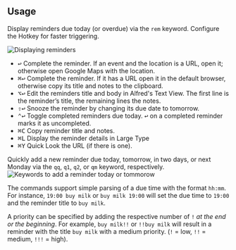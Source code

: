 ## Usage

Display reminders due today (or overdue) via the `rem` keyword. Configure the Hotkey for faster triggering.

![Displaying reminders](images/rem.png)

* <kbd>↩</kbd> Complete the reminder. If an event and the location is a URL, open it; otherwise open Google Maps with the location.
* <kbd>⌘</kbd><kbd>↩</kbd> Complete the reminder. If it has a URL open it in the default browser, otherwise copy its title and notes to the clipboard.
* <kbd>⌥</kbd><kbd>↩</kbd> Edit the reminders title and body in Alfred's Text View. The first line is the reminder’s title, the remaining lines the notes.
* <kbd>⇧</kbd><kbd>↩</kbd> Snooze the reminder by changing its due date to tomorrow.
* <kbd>⌃</kbd><kbd>↩</kbd> Toggle completed reminders due today. <kbd>↩</kbd> on a completed reminder marks it as uncompleted.
* <kbd>⌘</kbd><kbd>C</kbd> Copy reminder title and notes.
* <kbd>⌘</kbd><kbd>L</kbd> Display the reminder details in Large Type
* <kbd>⌘</kbd><kbd>Y</kbd> Quick Look the URL (if there is one).

Quickly add a new reminder due today, tomorrow, in two days, or next Monday via the `qq`, `q1`, `q2`, or `qm` keyword, respectively.
![Keywords to add a reminder today or tommorow](images/qq.png)

The commands support simple parsing of a due time with the format `hh:mm`. For instance, `19:00 buy milk` or `buy milk 19:00` will set the due time to `19:00` and the reminder title to `buy milk`.

A priority can be specified by adding the respective number of `!` *at the end or the beginning*. For example, `buy milk!!` or `!!buy milk` will result in a reminder with the title `buy milk` with a medium priority. (`!` = low, `!!` = medium, `!!!` = high).

